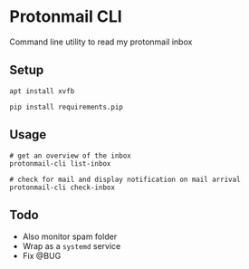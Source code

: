 # Protonmail CLI
Command line utility to read my protonmail inbox 

## Setup
```
apt install xvfb

pip install requirements.pip
```

## Usage
```
# get an overview of the inbox
protonmail-cli list-inbox

# check for mail and display notification on mail arrival
protonmail-cli check-inbox
```


## Todo
- Also monitor spam folder
- Wrap as a `systemd` service
- Fix @BUG
